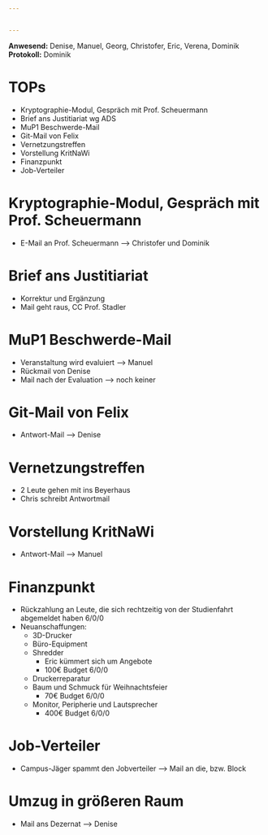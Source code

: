 ```yaml
---


---
```


**Anwesend:** Denise, Manuel, Georg, Christofer, Eric, Verena, Dominik
**Protokoll:** Dominik

# TOPs
* Kryptographie-Modul, Gespräch mit Prof. Scheuermann
* Brief ans Justitiariat wg ADS
* MuP1 Beschwerde-Mail
* Git-Mail von Felix
* Vernetzungstreffen
* Vorstellung KritNaWi
* Finanzpunkt
* Job-Verteiler

# Kryptographie-Modul, Gespräch mit Prof. Scheuermann
* E-Mail an Prof. Scheuermann --> Christofer und Dominik

# Brief ans Justitiariat
* Korrektur und Ergänzung
* Mail geht raus, CC Prof. Stadler

# MuP1 Beschwerde-Mail
* Veranstaltung wird evaluiert --> Manuel
* Rückmail von Denise
* Mail nach der Evaluation --> noch keiner

# Git-Mail von Felix
* Antwort-Mail --> Denise

# Vernetzungstreffen
* 2 Leute gehen mit ins Beyerhaus
* Chris schreibt Antwortmail

# Vorstellung KritNaWi
* Antwort-Mail --> Manuel

# Finanzpunkt
* Rückzahlung an Leute, die sich rechtzeitig von der Studienfahrt abgemeldet haben 6/0/0
* Neuanschaffungen:
	* 3D-Drucker
	* Büro-Equipment
	* Shredder
		* Eric kümmert sich um Angebote
		* 100€ Budget 6/0/0
	* Druckerreparatur
	* Baum und Schmuck für Weihnachtsfeier
		* 70€ Budget 6/0/0 
	* Monitor, Peripherie und Lautsprecher
		* 400€ Budget 6/0/0

# Job-Verteiler
* Campus-Jäger spammt den Jobverteiler --> Mail an die, bzw. Block

# Umzug in größeren Raum
* Mail ans Dezernat --> Denise
